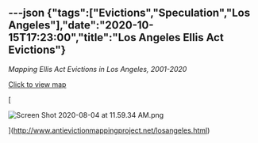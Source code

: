 ---json
{"tags":["Evictions","Speculation","Los Angeles"],"date":"2020-10-15T17:23:00","title":"Los Angeles Ellis Act Evictions"}
---

_Mapping Ellis Act Evictions in Los Angeles, 2001-2020_

[Click to view map](http://www.antievictionmappingproject.net/losangeles.html)

[

![Screen Shot 2020-08-04 at 11.59.34 AM.png](/assets/uploads/Screen+Shot+2020-08-04+at+11.59.34+AM.png)

](http://www.antievictionmappingproject.net/losangeles.html)